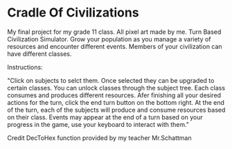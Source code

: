 # Cradle Of Civilizations

My final project for my grade 11 class.
All pixel art made by me.
Turn Based Civilization Simulator.
Grow your population as you manage a variety of resources and encounter different events.
Members of your civilization can have different classes.


Instructions: 

"Click on subjects to selct them.
Once selected they can be upgraded to certain classes.
You can unlock classes through the subject tree.
Each class consumes and produces different resources.
Afer finishing all your desired actions for the turn, click the end turn button on the bottom right.
At the end of the turn, each of the subjects will produce and consume resources based on their class.
Events may appear at the end of a turn based on your progress in the game, use your keyboard to interact with them."

Credit
DecToHex function provided by my teacher Mr.Schattman

